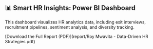 ## 📊 Smart HR Insights: Power BI Dashboard

This dashboard visualizes HR analytics data, including exit interviews, recruitment pipelines, sentiment analysis, and diversity tracking.

[Download the Full Report (PDF)](report/Roy Mwavita - Data-Driven HR Strategies.pdf)

